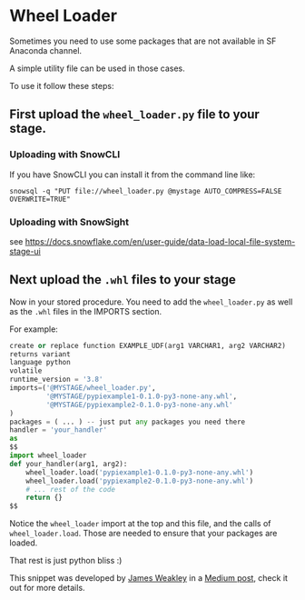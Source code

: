 # Wheel Loader

Sometimes you need to use some packages that are not available in SF Anaconda channel.

A simple utility file can be used in those cases.

To use it follow these steps:

## First upload the `wheel_loader.py` file to your stage.

### Uploading with SnowCLI

If you have SnowCLI you can install it from the command line like:

`snowsql -q "PUT file://wheel_loader.py @mystage AUTO_COMPRESS=FALSE OVERWRITE=TRUE"`

### Uploading with SnowSight

see https://docs.snowflake.com/en/user-guide/data-load-local-file-system-stage-ui

## Next upload the `.whl` files to your stage


Now in your stored procedure. You need to add the `wheel_loader.py` as well as the `.whl` files in the IMPORTS section.

For example:

```python
create or replace function EXAMPLE_UDF(arg1 VARCHAR1, arg2 VARCHAR2)
returns variant
language python
volatile
runtime_version = '3.8'
imports=('@MYSTAGE/wheel_loader.py',
         '@MYSTAGE/pypiexample1-0.1.0-py3-none-any.whl',
         '@MYSTAGE/pypiexample2-0.1.0-py3-none-any.whl'
)
packages = ( ... ) -- just put any packages you need there
handler = 'your_handler'
as
$$
import wheel_loader
def your_handler(arg1, arg2):
    wheel_loader.load('pypiexample1-0.1.0-py3-none-any.whl')
    wheel_loader.load('pypiexample2-0.1.0-py3-none-any.whl')
    # ... rest of the code
    return {}
$$
```

Notice the `wheel_loader` import at the top and this file, and the calls of `wheel_loader.load`. Those are needed to ensure that your packages are loaded. 

That rest is just python bliss :)

This snippet was developed by [James Weakley](https://medium.com/@jamesweakley) in a [Medium post](https://medium.com/snowflake/running-pip-packages-in-snowflake-d43581a67439), check it out for more details.
